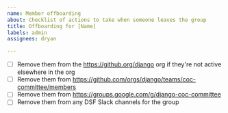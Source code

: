 ```yaml
---
name: Member offboarding
about: Checklist of actions to take when someone leaves the group
title: Offboarding for [Name]
labels: admin
assignees: dryan

---
```


- [ ] Remove them from the https://github.org/django org if they're not active elsewhere in the org
- [ ] Remove them from https://github.com/orgs/django/teams/coc-committee/members
- [ ] Remove them from https://groups.google.com/g/django-coc-committee
- [ ] Remove them from any DSF Slack channels for the group

